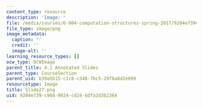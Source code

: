 ```yaml
---
content_type: resource
description: 'Image: '
file: /media/courses/6-004-computation-structures-spring-2017/9204e739c9689024cd246dfa2d3b2364_Slide27.png
file_type: image/png
image_metadata:
  caption: ''
  credit: ''
  image-alt: ''
learning_resource_types: []
ocw_type: OCWImage
parent_title: 4.1 Annotated Slides
parent_type: CourseSection
parent_uid: b39a5b15-c1c8-c348-7bc5-29f6a8d2e699
resourcetype: Image
title: Slide27.png
uid: 9204e739-c968-9024-cd24-6dfa2d3b2364
---
```

